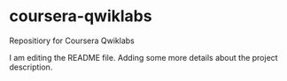 # coursera-qwiklabs
Repositiory for Coursera Qwiklabs 

I am editing the README file. Adding some more details about the project description.

